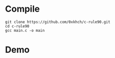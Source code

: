 # Compile
```
git clone https://github.com/0xkhch/c-rule90.git
cd c-rule90 
gcc main.c -o main
```
# Demo

